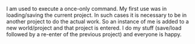 I am used to execute a once-only command. My first use was in loading/saving the current project. In such cases it is necessary to be in another project to do the actual work. So an instance of me is added to a new world/project and that project is entered. I do my stuff (save/load followed by a re-enter of the previous project) and everyone is happy.